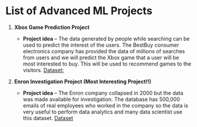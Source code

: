 # List of Advanced ML Projects

1. **Xbox Game Prediction Project**

      - **Project idea** – The data generated by people while searching can be used to predict the interest of the users. The BestBuy consumer electronics company has provided the data of millions of searches from users and we will predict the Xbox game that a user will be most interested to buy. This will be used to recommend games to the visitors.  <a href = "https://www.kaggle.com/c/acm-sf-chapter-hackathon-small/overview">Dataset: </a>

2. **Enron Investigation Project (Most Interesting Project!!)**

      - **Project idea** – The Enron company collapsed in 2000 but the data was made available for investigation. The database has 500,000 emails of real employees who worked in the company so the data is very useful to perform data analytics and many data scientist use this dataset. <a href = "https://www.cs.cmu.edu/~enron/">Dataset</a>
